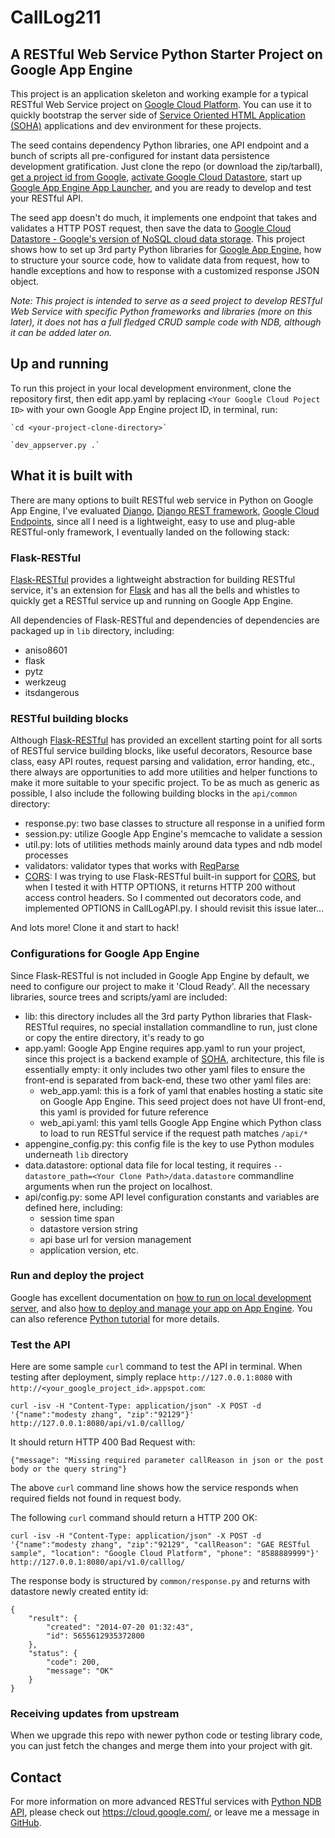 # CallLog211

## A RESTful Web Service Python Starter Project on Google App Engine

This project is an application skeleton and working example for a typical RESTful Web Service project on 
[Google Cloud Platform](https://cloud.google.com/). You can use it to quickly bootstrap the server side of 
[Service Oriented HTML Application (SOHA)](http://www.codeproject.com/Articles/118683/SOHA-Service-Oriented-HTML-Application-Concepts-an) 
applications and dev environment for these projects.

The seed contains dependency Python libraries, one API endpoint and a bunch of scripts all pre-configured 
for instant data persistence development gratification. Just clone the repo (or download the zip/tarball), 
[get a project id from Google](https://developers.google.com/cloud/),
[activate Google Cloud Datastore](https://developers.google.com/datastore/docs/activate),
start up [Google App Engine App Launcher](https://developers.google.com/appengine/downloads),
and you are ready to develop and test your RESTful API.

The seed app doesn't do much, it implements one endpoint that takes and validates a HTTP POST request, 
then save the data to [Google Cloud Datastore - Google's version of NoSQL cloud data storage](https://developers.google.com/datastore/).
This project shows how to set up 3rd party Python libraries for [Google App Engine](https://developers.google.com/appengine/),
how to structure your source code, how to validate data from request, how to handle exceptions and 
how to response with a customized response JSON object.

_Note: This project is intended to serve as a seed project to develop RESTful Web Service with specific 
Python frameworks and libraries (more on this later), it does not has a full fledged CRUD sample code 
with NDB, although it can be added later on._

## Up and running

To run this project in your local development environment, clone the repository first, then edit app.yaml by replacing `<Your Google Cloud Poject ID>` with your own Google App Engine project ID, in terminal, run:
 
 
    `cd <your-project-clone-directory>`
    
    `dev_appserver.py .`

## What it is built with

There are many options to built RESTful web service in Python on Google App Engine, I've evaluated 
[Django](https://www.djangoproject.com/), [Django REST framework](http://www.django-rest-framework.org/),
[Google Cloud Endpoints](https://developers.google.com/appengine/docs/java/endpoints/), since all I need
is a lightweight, easy to use and plug-able RESTful-only framework, I eventually landed on the following
stack:

### Flask-RESTful

[Flask-RESTful](https://github.com/twilio/flask-restful) provides a lightweight abstraction for building
RESTful service, it's an extension for [Flask](http://flask.pocoo.org/) and has all the bells and whistles
to quickly get a RESTful service up and running on Google App Engine. 

All dependencies of Flask-RESTful and dependencies of dependencies are packaged up in `lib` directory,
including:

* aniso8601
* flask
* pytz
* werkzeug
* itsdangerous

### RESTful building blocks

Although [Flask-RESTful](https://github.com/twilio/flask-restful) has provided an excellent starting point
for all sorts of RESTful service building blocks, like useful decorators, Resource base class, easy API routes,
request parsing and validation, error handing, etc., there always are opportunities to add more utilities and
helper functions to make it more suitable to your specific project. To be as much as generic as possible, I
also include the following building blocks in the `api/common` directory:

* response.py: two base classes to structure all response in a unified form
* session.py: utilize Google App Engine's memcache to validate a session
* util.py: lots of utilities methods mainly around data types and ndb model processes
* validators: validator types that works with [ReqParse](http://flask-restful.readthedocs.org/en/latest/api.html#module-reqparse)
* [CORS](https://developer.mozilla.org/en-US/docs/Web/HTTP/Access_control_CORS): I was trying to use Flask-RESTful
 built-in support for [CORS](https://developer.mozilla.org/en-US/docs/Web/HTTP/Access_control_CORS), but when I tested
 it with HTTP OPTIONS, it returns HTTP 200 without access control headers. So I commented out decorators code,
 and implemented OPTIONS in CallLogAPI.py. I should revisit this issue later...

And lots more! Clone it and start to hack!


### Configurations for Google App Engine

Since Flask-RESTful is not included in Google App Engine by default, we need to configure our project to make
it 'Cloud Ready'. All the necessary libraries, source trees and scripts/yaml are included:

* lib: this directory includes all the 3rd party Python libraries that Flask-RESTful requires, no special
installation commandline to run, just clone or copy the entire directory, it's ready to go
* app.yaml: Google App Engine requires app.yaml to run your project, since this project is a backend
 example of [SOHA](http://www.codeproject.com/Articles/118683/SOHA-Service-Oriented-HTML-Application-Concepts-an),
 architecture, this file is essentially empty: it only includes two other yaml files to ensure the front-end
 is separated from back-end, these two other yaml files are:
    - web_app.yaml: this is a fork of yaml that enables hosting a static site on Google App Engine. This seed
 project does not have UI front-end, this yaml is provided for future reference
    - web_api.yaml: this yaml tells Google App Engine which Python class to load to run RESTful service if
 the request path matches `/api/*`
* appengine_config.py: this config file is the key to use Python modules underneath `lib` directory
* data.datastore: optional data file for local testing, it requires `--datastore_path=<Your Clone Path>/data.datastore`
commandline arguments when run the project on localhost.
* api/config.py: some API level configuration constants and variables are defined here, including:
    - session time span
    - datastore version string
    - api base url for version management
    - application version, etc.

### Run and deploy the project

Google has excellent documentation on [how to run on local development server](https://developers.google.com/appengine/docs/python/tools/devserver),
and also [how to deploy and manage your app on App Engine](https://developers.google.com/appengine/docs/python/tools/uploadinganapp).
You can also reference [Python tutorial](https://developers.google.com/appengine/docs/python/gettingstartedpython27/introduction) for more details.

### Test the API

Here are some sample `curl` command to test the API in terminal. When testing after deployment, simply replace
`http://127.0.0.1:8080` with `http://<your_google_project_id>.appspot.com`:

    curl -isv -H "Content-Type: application/json" -X POST -d '{"name":"modesty zhang", "zip":"92129"}' http://127.0.0.1:8080/api/v1.0/calllog/

It should return HTTP 400 Bad Request with:

    {"message": "Missing required parameter callReason in json or the post body or the query string"}    

The above `curl` command line shows how the service responds when required fields not found in request body.

The following `curl` command should return a HTTP 200 OK:

    curl -isv -H "Content-Type: application/json" -X POST -d '{"name":"modesty zhang", "zip":"92129", "callReason": "GAE RESTful sample", "location": "Google Cloud Platform", "phone": "8588889999"}' http://127.0.0.1:8080/api/v1.0/calllog/
    
The response body is structured by `common/response.py` and returns with datastore newly created entity id:

    {
        "result": {
            "created": "2014-07-20 01:32:43", 
            "id": 5655612935372800
        }, 
        "status": {
            "code": 200, 
            "message": "OK"
        }
    }

### Receiving updates from upstream

When we upgrade this repo with newer python code or testing library code, you can just
fetch the changes and merge them into your project with git.


## Contact

For more information on more advanced RESTful services with [Python NDB API](https://developers.google.com/appengine/docs/python/ndb/), 
please check out https://cloud.google.com/, or leave me a message in [GitHub](https://github.com/modesty).
